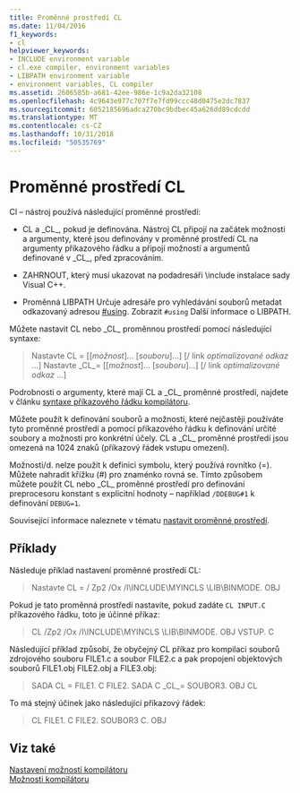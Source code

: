 ```yaml
---
title: Proměnné prostředí CL
ms.date: 11/04/2016
f1_keywords:
- cl
helpviewer_keywords:
- INCLUDE environment variable
- cl.exe compiler, environment variables
- LIBPATH environment variable
- environment variables, CL compiler
ms.assetid: 2606585b-a681-42ee-986e-1c9a2da32108
ms.openlocfilehash: 4c9643e977c707f7e7fd99ccc48d0475e2dc7837
ms.sourcegitcommit: 6052185696adca270bc9bdbec45a626dd89cdcdd
ms.translationtype: MT
ms.contentlocale: cs-CZ
ms.lasthandoff: 10/31/2018
ms.locfileid: "50535769"
---
```

# <a name="cl-environment-variables"></a>Proměnné prostředí CL

Cl – nástroj používá následující proměnné prostředí:

- CL a \_CL\_, pokud je definována. Nástroj CL připojí na začátek možnosti a argumenty, které jsou definovány v proměnné prostředí CL na argumenty příkazového řádku a připojí možností a argumentů definované v \_CL\_, před zpracováním.

- ZAHRNOUT, který musí ukazovat na podadresáři \include instalace sady Visual C++.

- Proměnná LIBPATH Určuje adresáře pro vyhledávání souborů metadat odkazovaný adresou [#using](../../preprocessor/hash-using-directive-cpp.md). Zobrazit `#using` Další informace o LIBPATH.

Můžete nastavit CL nebo \_CL\_ proměnnou prostředí pomocí následující syntaxe:

> Nastavte CL = [[*možnost*]... [*souboru*]...] [/ link *optimalizované odkaz* ...] Nastavte \_CL\_= [[*možnost*]... [*souboru*]...] [/ link *optimalizované odkaz* ...]

Podrobnosti o argumenty, které mají CL a \_CL\_ proměnné prostředí, najdete v článku [syntaxe příkazového řádku kompilátoru](../../build/reference/compiler-command-line-syntax.md).

Můžete použít k definování souborů a možnosti, které nejčastěji používáte tyto proměnné prostředí a pomocí příkazového řádku k definování určité soubory a možnosti pro konkrétní účely. CL a \_CL\_ proměnné prostředí jsou omezená na 1024 znaků (příkazový řádek vstupu omezení).

Možnosti/d. nelze použít k definici symbolu, který používá rovnítko (=). Můžete nahradit křížku (#) pro znaménko rovná se. Tímto způsobem můžete použít CL nebo \_CL\_ proměnné prostředí pro definování preprocesoru konstant s explicitní hodnoty – například `/DDEBUG#1` k definování `DEBUG=1`.

Související informace naleznete v tématu [nastavit proměnné prostředí](../../build/setting-the-path-and-environment-variables-for-command-line-builds.md).

## <a name="examples"></a>Příklady

Následuje příklad nastavení proměnné prostředí CL:

> Nastavte CL = / Zp2 /Ox /I\INCLUDE\MYINCLS \LIB\BINMODE. OBJ

Pokud je tato proměnná prostředí nastavíte, pokud zadáte `CL INPUT.C` příkazového řádku, toto je účinné příkaz:

> CL /Zp2 /Ox /I\INCLUDE\MYINCLS \LIB\BINMODE. OBJ VSTUP. C

Následující příklad způsobí, že obyčejný CL příkaz pro kompilaci souborů zdrojového souboru FILE1.c a soubor FILE2.c a pak propojení objektových souborů FILE1.obj FILE2.obj a FILE3.obj:

> SADA CL = FILE1. C FILE2. SADA C \_CL\_= SOUBOR3. OBJ CL

To má stejný účinek jako následující příkazový řádek:

> CL FILE1. C FILE2. SOUBOR3 C. OBJ

## <a name="see-also"></a>Viz také

[Nastavení možností kompilátoru](../../build/reference/setting-compiler-options.md)<br/>
[Možnosti kompilátoru](../../build/reference/compiler-options.md)
